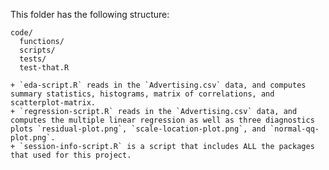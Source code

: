 This folder has the following structure:
```
code/
  functions/
  scripts/
  tests/
  test-that.R
```

    + `eda-script.R` reads in the `Advertising.csv` data, and computes summary statistics, histograms, matrix of correlations, and scatterplot-matrix.
    + `regression-script.R` reads in the `Advertising.csv` data, and computes the multiple linear regression as well as three diagnostics plots `residual-plot.png`, `scale-location-plot.png`, and `normal-qq-plot.png`.
    + `session-info-script.R` is a script that includes ALL the packages that used for this project.